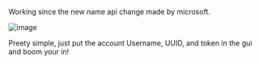 Working since the new name api change made by microsoft.

![image](https://user-images.githubusercontent.com/96024132/194736517-b5c6ab30-9d53-4913-8485-de85594e6712.png)

Preety simple, just put the account Username, UUID, and token in the gui and boom your in!
